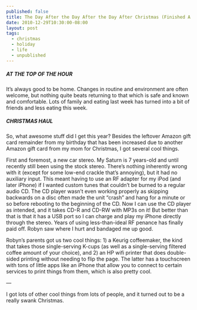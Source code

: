 ```yaml
---
published: false
title: The Day After the Day After the Day After Christmas (Finished A Day Later, Even)
date: 2010-12-29T10:30:00-08:00
layout: post
tags:
  - christmas
  - holiday
  - life
  - unpublished
---
```

##### AT THE TOP OF THE HOUR

It&#8217;s always good to be home. Changes in routine and environment are often welcome, but nothing quite beats returning to that which is safe and known and comfortable. Lots of family and eating last week has turned into a bit of friends and less eating this week.

<!--more-->

##### CHRISTMAS HAUL

So, what awesome stuff did I get this year? Besides the leftover Amazon gift card remainder from my birthday that has been increased due to another Amazon gift card from my mom for Christmas, I got several cool things.

First and foremost, a new car stereo. My Saturn is 7 years-old and until recently still been using the stock stereo. There&#8217;s nothing inherently wrong with it (except for some low-end crackle that&#8217;s annoying), but it had no auxiliary input. This meant having to use an RF adapter for my iPod (and later iPhone) if I wanted custom tunes that couldn&#8217;t be burned to a regular audio CD. The CD player wasn&#8217;t even working properly as skipping backwards on a disc often made the unit &#8220;crash&#8221; and hang for a minute or so before rebooting to the beginning of the CD. Now I can use the CD player as intended, and it takes CD-R and CD-RW with MP3s on it! But better than that is that it has a USB port so I can charge and play my iPhone directly through the stereo. Years of using less-than-ideal RF penance has finally paid off. Robyn saw where I hurt and bandaged me up good.

Robyn&#8217;s parents got us two cool things: 1) a Keurig coffeemaker, the kind that takes those single-serving K-cups (as well as a single-serving filtered coffee amount of your choice), and 2) an HP wifi printer that does double-sided printing without needing to flip the page. The latter has a touchscreen with tons of little apps like an iPhone that allow you to connect to certain services to print things from them, which is also pretty cool.

&#8212;

I got lots of other cool things from lots of people, and it turned out to be a really swank Christmas.
